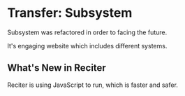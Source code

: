 # Transfer: Subsystem

Subsystem was refactored in order to facing the future.

It's engaging website which includes different systems.

## What's New in Reciter
Reciter is using JavaScript to run, which is faster and safer.
